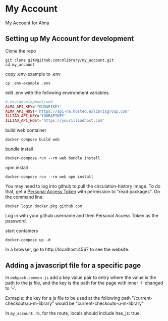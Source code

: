# My Account

My Account for Alma

## Setting up My Account for development

Clone the repo

```
git clone git@github.com:mlibrary/my_account.git
cd my_account
```

copy .env-example to .env

```
cp .env-example .env
```

edit .env with the following environment variables. 

```ruby
#.env/development/web
ALMA_API_KEY='YOURAPIKEY'
ALMA_API_HOST='https://api-na.hosted.exlibrisgroup.com'
ILLIAD_API_KEY='YOURAPIKEY'
ILLIAD_API_HOST='https://yourilliadhost.com'
```

build web container

```
docker-compose build web
```

bundle install
```
docker-compose run --rm web bundle install
```

npm install
```
docker-compose run --rm web npm install
```

You may need to log into github to pull the circulation-history image. To do that, get a [Personal Access Token](https://docs.github.com/en/github/authenticating-to-github/keeping-your-account-and-data-secure/creating-a-personal-access-token) with permission to "read:packages". On the command line:
```
docker login docker.pkg.github.com
```

Log in with your github username and then Personal Access Token as the password. 

start containers

```
docker-compose up -d
```

In a browser, go to http://localhost:4567 to see the website.

## Adding a javascript file for a specific page
In `webpack.common.js` add a key value pair to entry where the value is the path to the js file, and the key is the path for the page with inner '/' changed to '-'. 

Exmaple: the key for a js file to be used at the following path "/current-checkouts/u-m-library" would be "current-checkouts-u-m-library"

In `my_account.rb`, for the route, locals should include has_js: true.




